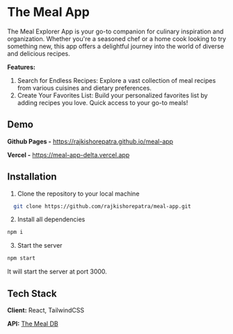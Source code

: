 
# The Meal App

The Meal Explorer App is your go-to companion for culinary inspiration and organization. Whether you're a seasoned chef or a home cook looking to try something new, this app offers a delightful journey into the world of diverse and delicious recipes.

**Features:**
1. Search for Endless Recipes: Explore a vast collection of meal recipes from various cuisines and dietary preferences.
2. Create Your Favorites List: Build your personalized favorites list by adding recipes you love. Quick access to your go-to meals!




## Demo

**Github Pages -** https://rajkishorepatra.github.io/meal-app

**Vercel -** https://meal-app-delta.vercel.app


## Installation

1. Clone the repository to your local machine

```bash
  git clone https://github.com/rajkishorepatra/meal-app.git
```
2. Install all dependencies 
```bash
npm i 
```
3. Start the server
```bash
npm start
```
It will start the server at port 3000.
## Tech Stack

**Client:** React, TailwindCSS

**API:** [The Meal DB](https://www.themealdb.com/api.php) 